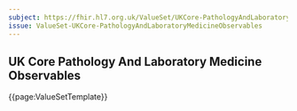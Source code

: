 ```yaml
---
subject: https://fhir.hl7.org.uk/ValueSet/UKCore-PathologyAndLaboratoryMedicineObservables
issue: ValueSet-UKCore-PathologyAndLaboratoryMedicineObservables
---
```

## UK Core Pathology And Laboratory Medicine Observables

{{page:ValueSetTemplate}}